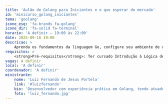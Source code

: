 ```yaml
---
title: 'Aulão de Golang para Iniciantes e o que esperar do mercado'
id: 'minicurso_golang_iniciantes'
tema: 'goolang'
icone_esq: 'fa-brands fa-golang'
icone_dir: 'fa-solid fa-terminal'
horario: 'A definir – 19:00 às 22:00'
date: 2025-09-16 19:00
descricao: >
    Aprenda os fundamentos da linguagem Go, configure seu ambiente de desenvolvimento e desenvolva programas básicos. O minicurso também discute as perspectivas do mercado de trabalho para desenvolvedores Golang.
requisitos: >
    <strong>Pré-requisitos</strong>: Ter cursado Introdução à Lógica de Programação ou disciplina similar. É recomendado (mas não obrigatório) ter a linguagem já instalada no computador.
vagas: A definir
local: 'A definir'
coordenador: 'A definir'
ministrante:
    nome: 'Luiz Fernando de Jesus Portela'
    link: '#luizfernando'
    bio: 'Desenvolvedor com experiência prática em Golang, tendo atuado por 7 meses em uma startup utilizando a linguagem, além de aplicá-la em seus estudos atuais.'
    foto: 'luiz_fernando.jpg'
---
```

